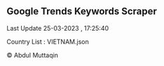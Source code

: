

## Google Trends Keywords Scraper 
 
Last Update 25-03-2023 , 17:25:40

Country List :
VIETNAM.json



© Abdul Muttaqin 
